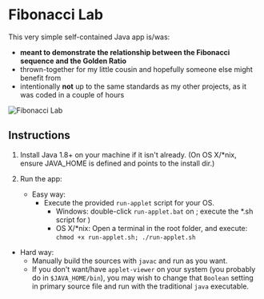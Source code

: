 # Fibonacci Lab

This very simple self-contained Java app is/was:
 - **meant to demonstrate the relationship between the Fibonacci sequence and the Golden Ratio**
 - thrown-together for my little cousin and hopefully someone else might benefit from
 - intentionally **not** up to the same standards as my other projects, as it was coded in a couple of hours

![Fibonacci Lab](http://www.entangledloops.com/img/fibonacci.png)

## Instructions

1. Install Java 1.8+ on your machine if it isn't already. (On OS X/\*nix, ensure JAVA_HOME is defined and points to the install dir.)

2. Run the app:

   - Easy way:
     - Execute the provided `run-applet` script for your OS.
       - Windows: double-click `run-applet.bat` on ; execute the \*.sh script for )
       - OS X/\*nix: Open a terminal in the root folder, and execute: `chmod +x run-applet.sh; ./run-applet.sh`
  - Hard way:
     - Manually build the sources with `javac` and run as you want. 
     - If you don't want/have `applet-viewer` on your system (you probably do in `$JAVA_HOME/bin`), you may wish to change that `Boolean` setting in primary source file and run with the traditional `java` executable.
  

